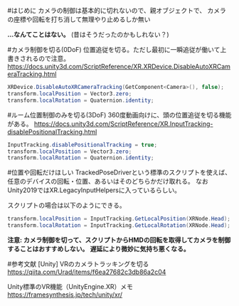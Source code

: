 #はじめに
カメラの制御は基本的に切れないので、親オブジェクトで、
カメラの座標や回転を打ち消して無理やり止めるしか無い

**...なんてことはない。**
(昔はそうだったのかもしれない？)

#カメラ制御を切る(0DoF)
位置追従を切る。ただし最初に一瞬追従が働いて上書きされるので注意。
https://docs.unity3d.com/ScriptReference/XR.XRDevice.DisableAutoXRCameraTracking.html

```cs
XRDevice.DisableAutoXRCameraTracking(GetComponent<Camera>(), false);
transform.localPosition = Vector3.zero;
transform.localRotation = Quaternion.identity;
```

#ルーム位置制御のみを切る(3DoF)
360度動画向けに、頭の位置追従を切る機能がある。
https://docs.unity3d.com/ScriptReference/XR.InputTracking-disablePositionalTracking.html

```cs
InputTracking.disablePositionalTracking = true;
transform.localPosition = Vector3.zero;
transform.localRotation = Quaternion.identity;
```

#位置や回転だけほしい
TrackedPoseDriverという標準のスクリプトを使えば、任意のデバイスの回転・位置、あるいはそのどちらかだけ取れる。
なおUnity2019ではXR.LegacyInputHelpersに入っているらしい。

スクリプトの場合は以下のようにできる。

```cs
transform.localPosition = InputTracking.GetLocalPosition(XRNode.Head);
transform.localRotation = InputTracking.GetLocalRotation(XRNode.Head);
```

**注意: カメラ制御を切って、スクリプトからHMDの回転を取得してカメラを制御することはおすすめしない。**
**遅延により微妙に気持ち悪くなる。**

#参考文献
[Unity] VRのカメラトラッキングを切る
https://qiita.com/Urad/items/f6ea27682c3db86a2c04

Unity標準のVR機能（UnityEngine.XR）メモ
https://framesynthesis.jp/tech/unity/xr/

